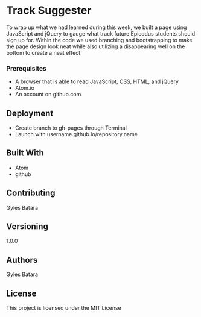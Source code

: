 # Track Suggester

To wrap up what we had learned during this week, we built a page using JavaScript and jQuery to gauge what track future Epicodus students should sign up for. Within the code we used branching and bootstrapping to make the page design look neat while also utilizing a disappearing well on the bottom to create a neat effect.

### Prerequisites

* A browser that is able to read JavaScript, CSS, HTML, and jQuery
* Atom.io
* An account on github.com

## Deployment

* Create branch to gh-pages through Terminal
* Launch with username.github.io/repository.name

## Built With

* Atom
* github

## Contributing

Gyles Batara

## Versioning

1.0.0

## Authors

Gyles Batara

## License

This project is licensed under the MIT License
